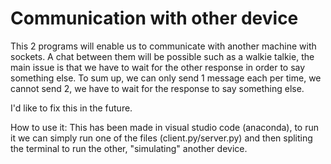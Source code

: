 # Communication with other device
 This 2 programs will enable us to communicate with another machine with sockets.
 A chat between them will be possible such as a walkie talkie, the main issue is that 
 we have to wait for the other response in order to say something else.
 To sum up, we can only send 1 message each per time, we cannot send 2, we have to wait
 for the response to say something else.

 I'd like to fix this in the future.

 How to use it:
 This has been made in visual studio code (anaconda), to run it we can simply run one of the files (client.py/server.py)
 and then spliting the terminal to run the other, "simulating" another device.
